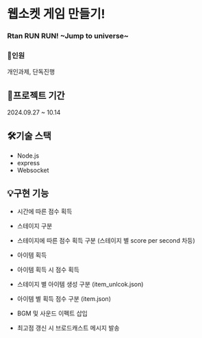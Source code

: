 # 웹소켓 게임 만들기! 

### Rtan RUN RUN! ~Jump to universe~

### 👥인원
개인과제, 단독진행

## 📆프로젝트 기간
2024.09.27 ~ 10.14

## 🛠️기술 스택
* Node.js
* express
* Websocket

## 💡구현 기능
- 시간에 따른 점수 획득
- 스테이지 구분
- 스테이지에 따른 점수 획득 구분 (스테이지 별 score per second 차등)

- 아이템 획득
- 아이템 획득 시 점수 획득
- 스테이지 별 아이템 생성 구분 (item_unlcok.json)
- 아이템 별 획득 점수 구분 (item.json)

- BGM 및 사운드 이펙트 삽입
- 최고점 갱신 시 브로드캐스트 메시지 발송